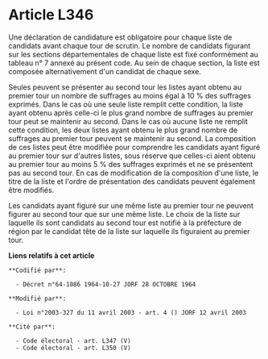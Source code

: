 # Article L346

Une déclaration de candidature est obligatoire pour chaque liste de candidats avant chaque tour de scrutin. Le nombre de
candidats figurant sur les sections départementales de chaque liste est fixé conformément au tableau n° 7 annexé au présent
code. Au sein de chaque section, la liste est composée alternativement d'un candidat de chaque sexe.

Seules peuvent se présenter au second tour les listes ayant obtenu au premier tour un nombre de suffrages au moins égal à 10
% des suffrages exprimés. Dans le cas où une seule liste remplit cette condition, la liste ayant obtenu après celle-ci le
plus grand nombre de suffrages au premier tour peut se maintenir au second. Dans le cas où aucune liste ne remplit cette
condition, les deux listes ayant obtenu le plus grand nombre de suffrages au premier tour peuvent se maintenir au second. La
composition de ces listes peut être modifiée pour comprendre les candidats ayant figuré au premier tour sur d'autres listes,
sous réserve que celles-ci aient obtenu au premier tour au moins 5 % des suffrages exprimés et ne se présentent pas au second
tour. En cas de modification de la composition d'une liste, le titre de la liste et l'ordre de présentation des candidats
peuvent également être modifiés.

Les candidats ayant figuré sur une même liste au premier tour ne peuvent figurer au second tour que sur une même liste. Le
choix de la liste sur laquelle ils sont candidats au second tour est notifié à la préfecture de région par le candidat tête
de la liste sur laquelle ils figuraient au premier tour.

**Liens relatifs à cet article**

	**Codifié par**:

	  - Décret n°64-1086 1964-10-27 JORF 28 OCTOBRE 1964

	**Modifié par**:

	  - Loi n°2003-327 du 11 avril 2003 - art. 4 () JORF 12 avril 2003

	**Cité par**:

	  - Code électoral - art. L347 (V)
	  - Code électoral - art. L350 (V)
